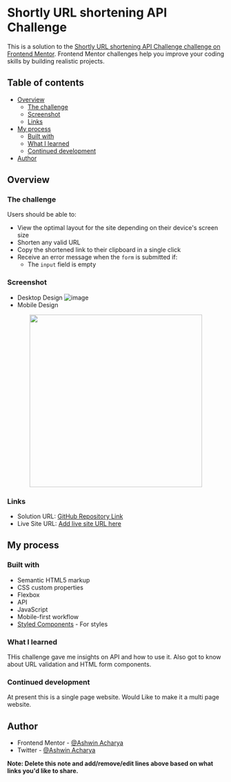 # Shortly URL shortening API Challenge

This is a solution to the [Shortly URL shortening API Challenge challenge on Frontend Mentor](https://www.frontendmentor.io/challenges/url-shortening-api-landing-page-2ce3ob-G). Frontend Mentor challenges help you improve your coding skills by building realistic projects. 

## Table of contents

- [Overview](#overview)
  - [The challenge](#the-challenge)
  - [Screenshot](#screenshot)
  - [Links](#links)
- [My process](#my-process)
  - [Built with](#built-with)
  - [What I learned](#what-i-learned)
  - [Continued development](#continued-development)
- [Author](#author)

## Overview

### The challenge

Users should be able to:

- View the optimal layout for the site depending on their device's screen size
- Shorten any valid URL
- Copy the shortened link to their clipboard in a single click
- Receive an error message when the `form` is submitted if:
  - The `input` field is empty

### Screenshot
- Desktop Design
![image](https://user-images.githubusercontent.com/87590123/186560831-b7de018a-38f4-4085-bb03-3f3373b21ad0.png)
- Mobile Design
<p align = "center">
<img src="https://user-images.githubusercontent.com/87590123/186560622-9d58d007-6a77-4f65-b037-f2b3f8aab21b.png" width="400">
</p>

### Links

- Solution URL: [GitHub Repository Link](https://github.com/ashwin-acharya01/URL-Shortener)
- Live Site URL: [Add live site URL here](https://your-live-site-url.com)

## My process

### Built with

- Semantic HTML5 markup
- CSS custom properties
- Flexbox
- API
- JavaScript
- Mobile-first workflow
- [Styled Components](https://styled-components.com/) - For styles


### What I learned
THis challenge gave me insights on API and how to use it. Also got to know about URL validation and HTML form components.

### Continued development

At present this is a single page website. Would Like to make it a multi page website.

## Author

- Frontend Mentor - [@Ashwin Acharya](https://www.frontendmentor.io/profile/ashwin-acharya01)
- Twitter - [@Ashwin Acharya](https://twitter.com/AshwinA61109683)

**Note: Delete this note and add/remove/edit lines above based on what links you'd like to share.**

